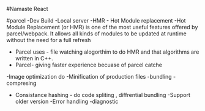 #Namaste React


#parcel
-Dev Build
-Local server
-HMR - Hot Module replacement 
-Hot Module Replacement (or HMR) is one of the most useful features offered by parcel/webpack. It allows all kinds of modules to be updated at runtime without the need for a full refresh

- Parcel uses - file watching alogorthim to do HMR and that algorithms are written in C++.
- Parcel- giving faster experience becuase of parcel catche

-Image optimization do
-Minification of production files
-bundling 
-compresing
- Consistance hashing - do code spliting , diffrential bundling
-Support older version
-Error handling
-diagnostic

